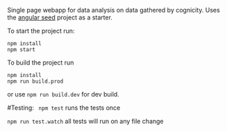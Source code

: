 Single page webapp for data analysis on data gathered
by cognicity. Uses the [angular seed](https://github.com/mgechev/angular-seed) project as a starter.

To start the project run:

```shell
npm install
npm start
```

To build the project run
```shell
npm install
npm run build.prod
```
or use `npm run build.dev` for dev build.  

#Testing:
  ` npm test` runs the tests once

  ` npm run test.watch ` all tests will run on any file change
